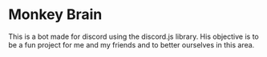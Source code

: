 # Monkey Brain

This is a bot made for discord using the discord.js library.
His objective is to be a fun project for me and my friends and to better ourselves in this area.
